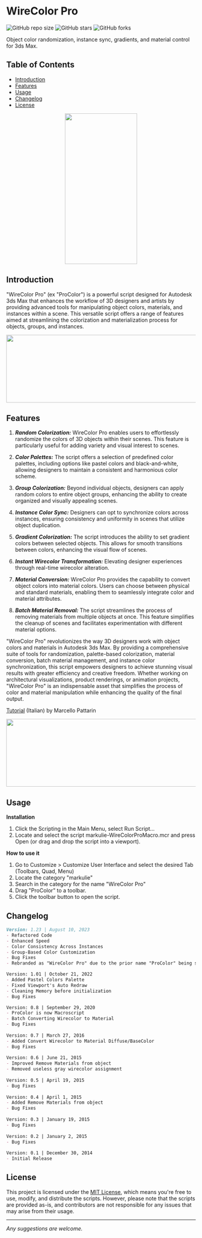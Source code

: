 # WireColor Pro

![GitHub repo size](https://img.shields.io/github/repo-size/markulie/WireColorPro)
![GitHub stars](https://img.shields.io/github/stars/markulie/WireColorPro?style=social)
![GitHub forks](https://img.shields.io/github/forks/markulie/WireColorPro?style=social)

Object color randomization, instance sync, gradients, and material control for 3ds Max.


## Table of Contents

- [Introduction](#introduction)
- [Features](#features)
- [Usage](#usage)
- [Changelog](#changelog)
- [License](#license)



<p align="center">
  <img width="192" height="400" src="https://raw.githubusercontent.com/markulie/WireColorPro/master/WireColor_Pro_Window.jpg">
</p>

## Introduction

"WireColor Pro" (ex "ProColor") is a powerful script designed for Autodesk 3ds Max that enhances the workflow of 3D designers and artists by providing advanced tools for manipulating object colors, materials, and instances within a scene. This versatile script offers a range of features aimed at streamlining the colorization and materialization process for objects, groups, and instances.

<p align="center">
  <img width="650" height="180" src="https://github.com/markulie/WireColorPro/blob/master/WireColor_Pro_Blast.gif?raw=true">
</p>

## Features

1. _**Random Colorization:**_ WireColor Pro enables users to effortlessly randomize the colors of 3D objects within their scenes. This feature is particularly useful for adding variety and visual interest to scenes.

2. _**Color Palettes:**_ The script offers a selection of predefined color palettes, including options like pastel colors and black-and-white, allowing designers to maintain a consistent and harmonious color scheme.

3. _**Group Colorization:**_ Beyond individual objects, designers can apply random colors to entire object groups, enhancing the ability to create organized and visually appealing scenes.

4. _**Instance Color Sync:**_ Designers can opt to synchronize colors across instances, ensuring consistency and uniformity in scenes that utilize object duplication.

5. _**Gradient Colorization:**_ The script introduces the ability to set gradient colors between selected objects. This allows for smooth transitions between colors, enhancing the visual flow of scenes.

6. _**Instant Wirecolor Transformation:**_ Elevating designer experiences through real-time wirecolor alteration.

7. _**Material Conversion:**_ WireColor Pro provides the capability to convert object colors into material colors. Users can choose between physical and standard materials, enabling them to seamlessly integrate color and material attributes.

8. _**Batch Material Removal:**_ The script streamlines the process of removing materials from multiple objects at once. This feature simplifies the cleanup of scenes and facilitates experimentation with different material options.

"WireColor Pro" revolutionizes the way 3D designers work with object colors and materials in Autodesk 3ds Max. By providing a comprehensive suite of tools for randomization, palette-based colorization, material conversion, batch material management, and instance color synchronization, this script empowers designers to achieve stunning visual results with greater efficiency and creative freedom. Whether working on architectural visualizations, product renderings, or animation projects, "WireColor Pro" is an indispensable asset that simplifies the process of color and material manipulation while enhancing the quality of the final output.

<a href="https://www.youtube.com/watch?v=j5dhfQ13YUk" target="-blank">Tutorial</a> (Italian) by Marcello Pattarin

<p align="center">
  <img width="650" height="180" src="https://github.com/markulie/WireColorPro/blob/master/WireColor_Pro_Gradient.jpg?raw=true">
</p>

## Usage
**Installation**
1. Click the Scripting in the Main Menu, select Run Script...
2. Locate and select the script markulie-WireColorProMacro.mcr and press Open (or drag and drop the script into a viewport).

**How to use it**
1. Go to Customize > Customize User Interface and select the desired Tab (Toolbars, Quad, Menu)
2. Locate the category "markulie"
3. Search in the category for the name "WireColor Pro"
4. Drag "ProColor" to a toolbar.
5. Click the toolbar button to open the script.



## Changelog

```md
Version: 1.23 | August 10, 2023
- Refactored Code
- Enhanced Speed
- Color Consistency Across Instances
- Group-Based Color Customization
- Bug Fixes
- Rebranded as "WireColor Pro" due to the prior name "ProColor" being somewhat perplexing.

Version: 1.01 | October 21, 2022
- Added Pastel Colors Palette  
- Fixed Viewport's Auto Redraw
- Cleaning Memory before initialization
- Bug Fixes  

Version: 0.8 | September 29, 2020
- ProColor is now Macroscript  
- Batch Converting Wirecolor to Material  
- Bug Fixes  
  
Version: 0.7 | March 27, 2016
- Added Convert Wirecolor to Material Diffuse/BaseColor
- Bug Fixes  
  
Version: 0.6 | June 21, 2015
- Improved Remove Materials from object
- Removed useless gray wirecolor assignment  
  
Version: 0.5 | April 19, 2015
- Bug Fixes  
  
Version: 0.4 | April 1, 2015
- Added Remove Materials from object
- Bug Fixes  
  
Version: 0.3 | January 19, 2015
- Bug Fixes  
  
Version: 0.2 | January 2, 2015
- Bug Fixes  
  
Version: 0.1 | December 30, 2014
- Initial Release

```

## License

This project is licensed under the [MIT License](LICENSE), which means you're free to use, modify, and distribute the scripts. However, please note that the scripts are provided as-is, and contributors are not responsible for any issues that may arise from their usage.

---

*Any suggestions are welcome.*
